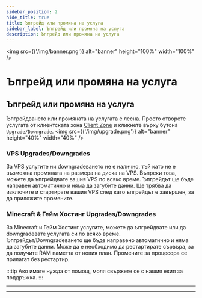 ```yaml
---
sidebar_position: 2
hide_title: true
title: Ъпгрейд или промяна на услуга
sidebar_label: Ъпгрейд или промяна на услуга
description: Ъпгрейд или промяна на услуга
---
```


<img src={('/img/banner.png')} alt="banner" height="100%" width="100%" />

<div class="text--center">
<h1>Ъпгрейд или промяна на услуга</h1>
</div>

## Ъпгрейд или промяна на услуга
Ъпгрейдването или промяната на услугата е лесна. Просто отворете услугата от клиентската зона [Client Zone](https://client.mazenhost.com/clientarea.php?language=bulgarian) и кликнете върху бутона `Upgrade/Downgrade`.
<img src={('/img/upgrade.png')} alt="banner" height="40%" width="40%" />

### VPS Upgrades/Downgrades
За VPS услугите ни downgradeването не е налично, тъй като не е възможна промяната на размера на диска на VPS. Въпреки това, можете да ъпгрейдвате вашия VPS по всяко време. Ъпгрейдът ще бъде направен автоматично и няма да загубите данни.
Ще трябва да изключите и стартирате вашия VPS след като ъпгрейдът е завършен, за да приложите промените.

### Minecraft & Гейм Хостинг Upgrades/Downgrades
За Minecraft и Гейм Хостинг услугите, можете да ъпгрейдвате или да downgradeвате услугата си по всяко време. Ъпгрейдът/Downgradeването ще бъде направено автоматично и няма да загубите данни.
Може да е необходимо да рестартирате сървъра, за да получите RAM паметта от новия план. Промените за процесора се прилагат без рестартир.

:::tip
Ако имате нужда от помощ, моля свържете се с нашия екип за поддръжка.
:::

---


---